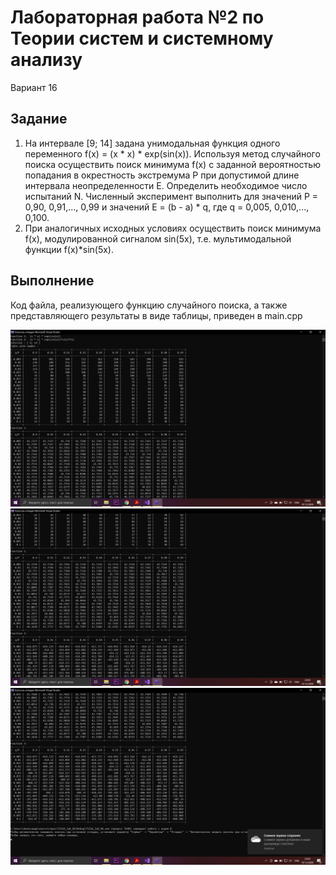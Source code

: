 # Лабораторная работа №2 по Теории систем и системному анализу
Вариант 16
## Задание
1. На интервале [9; 14] задана унимодальная функция одного переменного f(x) = (x * x) * exp(sin(x)).
   Используя метод случайного поиска осуществить поиск минимума f(x) с заданной вероятностью
   попадания в окрестность экстремума P при допустимой длине интервала неопределенности E.
   Определить необходимое число испытаний N. Численный эксперимент выполнить для значений
   P = 0,90, 0,91,..., 0,99
   и значений E = (b - a) * q, где q = 0,005, 0,010,..., 0,100.
2. При аналогичных исходных условиях осуществить поиск минимума f(x), модулированной сигналом
   sin(5x), т.е. мультимодальной функции f(x)*sin(5x).
   
## Выполнение
Код файла, реализующего функцию случайного поиска, а также представляющего результаты в виде таблицы, приведен в main.cpp

![alt text](count.png "Таблица с количеством точек для всех p и q")
![alt text](f1.png "Результат работы функции случайного поиска для f(x)")
![alt text](f2.png "Результат работы функции случайного поиска для f(x)*sin(5x)")
